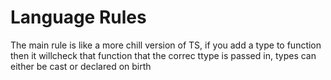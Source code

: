 # Language Rules

The main rule is like a more chill version of TS, if you add a type to function then it willcheck that function that the correc ttype is passed in, types can either be cast or declared on birth